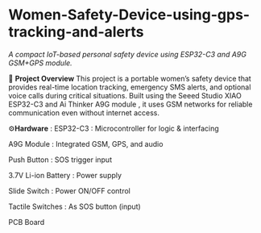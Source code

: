 # Women-Safety-Device-using-gps-tracking-and-alerts

*A compact IoT-based personal safety device using ESP32-C3 and A9G GSM+GPS module.*

🔧 **Project Overview**
This project is a portable women’s safety device that provides real-time location tracking, emergency SMS alerts, and optional voice calls during critical situations. Built using the Seeed Studio XIAO ESP32-C3 and Ai Thinker A9G module , it uses GSM networks for reliable communication even without internet access.

⚙️**Hardware** :
ESP32-C3 :
Microcontroller for logic & interfacing

A9G Module :
Integrated GSM, GPS, and audio

Push Button :
SOS trigger input

3.7V Li-ion Battery :
Power supply

Slide Switch :
Power ON/OFF control

Tactile Switches :
As SOS button (input)

PCB Board 
